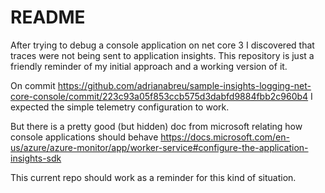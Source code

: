 # README

After trying to debug a console application on net core 3 I discovered that traces were not being sent to application insights.
This repository is just a friendly reminder of my initial approach and a working version of it.

On commit https://github.com/adrianabreu/sample-insights-logging-net-core-console/commit/223c93a05f853ccb575d3dabfd9884fbb2c960b4 I expected the simple telemetry configuration to work. 

But there is a pretty good (but hidden) doc from microsoft relating how console applications should behave https://docs.microsoft.com/en-us/azure/azure-monitor/app/worker-service#configure-the-application-insights-sdk

This current repo should work as a reminder for this kind of situation.
